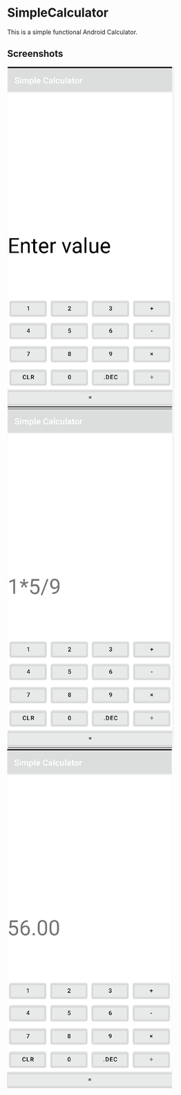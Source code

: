 # SimpleCalculator
This is a simple functional Android Calculator.

## Screenshots
![Home Page](img/calculator.png)
![Calculations](img/calc.png)
![Result Page](img/result.png)


